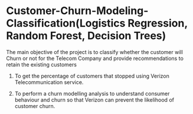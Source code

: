 # Customer-Churn-Modeling-Classification(Logistics Regression, Random Forest, Decision Trees)

The main objective of the project is to classify whether the customer will Churn or not for the Telecom Company and provide recommendations to retain the existing customers

1. To get the percentage of customers that stopped using Verizon Telecommunication service.

2. To perform a churn modelling analysis to understand consumer behaviour and churn so that Verizon can prevent the likelihood of customer churn.
